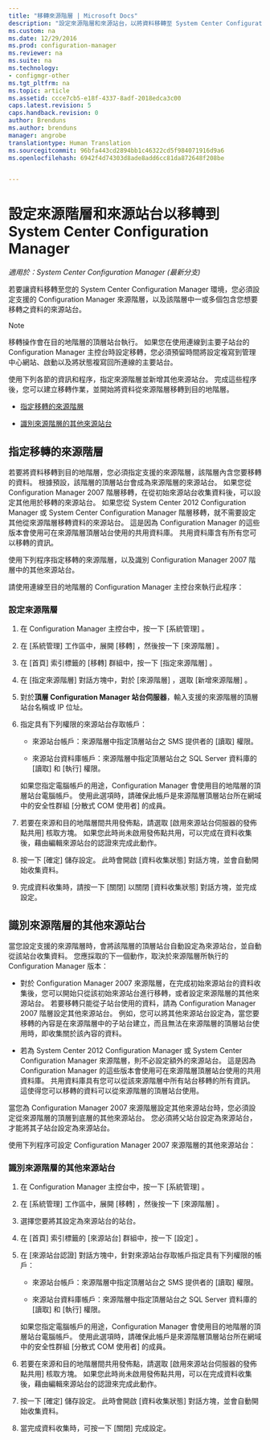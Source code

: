 ```yaml
---
title: "移轉來源階層 | Microsoft Docs"
description: "設定來源階層和來源站台，以將資料移轉至 System Center Configuration Manager 環境。"
ms.custom: na
ms.date: 12/29/2016
ms.prod: configuration-manager
ms.reviewer: na
ms.suite: na
ms.technology:
- configmgr-other
ms.tgt_pltfrm: na
ms.topic: article
ms.assetid: ccce7cb5-e18f-4337-8adf-2018edca3c00
caps.latest.revision: 5
caps.handback.revision: 0
author: Brenduns
ms.author: brenduns
manager: angrobe
translationtype: Human Translation
ms.sourcegitcommit: 96bfa443cd2894bb1c46322cd5f984071916d9a6
ms.openlocfilehash: 6942f4d74303d8ade8add6cc81da872648f208be


---
```

# <a name="configure-source-hierarchies-and-source-sites-for-migration-to-system-center-configuration-manager"></a>設定來源階層和來源站台以移轉到 System Center Configuration Manager

*適用於：System Center Configuration Manager (最新分支)*

若要讓資料移轉至您的 System Center Configuration Manager 環境，您必須設定支援的 Configuration Manager 來源階層，以及該階層中一或多個包含您想要移轉之資料的來源站台。  

> [!NOTE]  
>  移轉操作會在目的地階層的頂層站台執行。 如果您在使用連線到主要子站台的 Configuration Manager 主控台時設定移轉，您必須預留時間將設定複寫到管理中心網站、啟動以及將狀態複寫回所連線的主要站台。  

 使用下列各節的資訊和程序，指定來源階層並新增其他來源站台。 完成這些程序後，您可以建立移轉作業，並開始將資料從來源階層移轉到目的地階層。  

-   [指定移轉的來源階層](#BKBM_ConfigSrcHierarchy)  

-   [識別來源階層的其他來源站台](#BKBM_ConfigSrcSites)  

##  <a name="a-namebkbmconfigsrchierarchya-specify-a-source-hierarchy-for-migration"></a><a name="BKBM_ConfigSrcHierarchy"></a> 指定移轉的來源階層  
 若要將資料移轉到目的地階層，您必須指定支援的來源階層，該階層內含您要移轉的資料。 根據預設，該階層的頂層站台會成為來源階層的來源站台。 如果您從 Configuration Manager 2007 階層移轉，在從初始來源站台收集資料後，可以設定其他用於移轉的來源站台。 如果您從 System Center 2012 Configuration Manager 或 System Center Configuration Manager 階層移轉，就不需要設定其他從來源階層移轉資料的來源站台。 這是因為 Configuration Manager 的這些版本會使用可在來源階層頂層站台使用的共用資料庫。 共用資料庫含有所有您可以移轉的資訊。  

 使用下列程序指定移轉的來源階層，以及識別 Configuration Manager 2007 階層中的其他來源站台。  

 請使用連線至目的地階層的 Configuration Manager 主控台來執行此程序：  

### <a name="to-configure-a-source-hierarchy"></a>設定來源階層   

1.  在 Configuration Manager 主控台中，按一下 [系統管理] 。  

2.  在 [系統管理]  工作區中，展開 [移轉] ，然後按一下 [來源階層] 。  

3.  在 [首頁]  索引標籤的 [移轉]  群組中，按一下 [指定來源階層] 。  

4.  在 [指定來源階層]  對話方塊中，對於 [來源階層] ，選取 [新增來源階層] 。  

5.  對於**頂層 Configuration Manager 站台伺服器**，輸入支援的來源階層的頂層站台名稱或 IP 位址。  

6.  指定具有下列權限的來源站台存取帳戶：  

    -   來源站台帳戶：來源階層中指定頂層站台之 SMS 提供者的 [讀取]  權限。  

    -   來源站台資料庫帳戶：來源階層中指定頂層站台之 SQL Server 資料庫的 [讀取]  和 [執行]  權限。  

     如果您指定電腦帳戶的用途，Configuration Manager 會使用目的地階層的頂層站台電腦帳戶。 使用此選項時，請確保此帳戶是來源階層頂層站台所在網域中的安全性群組 [分散式 COM 使用者] 的成員。  

7.  若要在來源和目的地階層間共用發佈點，請選取 [啟用來源站台伺服器的發佈點共用]  核取方塊。 如果您此時尚未啟用發佈點共用，可以完成在資料收集後，藉由編輯來源站台的認證來完成此動作。  

8.  按一下 [確定]  儲存設定。 此時會開啟 [資料收集狀態]  對話方塊，並會自動開始收集資料。  

9. 完成資料收集時，請按一下 [關閉]  以關閉 [資料收集狀態]  對話方塊，並完成設定。  

##  <a name="a-namebkbmconfigsrcsitesa-identify-additional-source-sites-of-the-source-hierarchy"></a><a name="BKBM_ConfigSrcSites"></a> 識別來源階層的其他來源站台  
 當您設定支援的來源階層時，會將該階層的頂層站台自動設定為來源站台，並自動從該站台收集資料。 您應採取的下一個動作，取決於來源階層所執行的 Configuration Manager 版本：  

-   對於 Configuration Manager 2007 來源階層，在完成初始來源站台的資料收集後，您可以開始只從該初始來源站台進行移轉，或者設定來源階層的其他來源站台。 若要移轉只能從子站台使用的資料，請為 Configuration Manager 2007 階層設定其他來源站台。 例如，您可以將其他來源站台設定為，當您要移轉的內容是在來源階層中的子站台建立，而且無法在來源階層的頂層站台使用時，即收集關於該內容的資料。  

-   若為 System Center 2012 Configuration Manager 或 System Center Configuration Manager 來源階層，則不必設定額外的來源站台。 這是因為 Configuration Manager 的這些版本會使用可在來源階層頂層站台使用的共用資料庫。 共用資料庫具有您可以從該來源階層中所有站台移轉的所有資訊。 這使得您可以移轉的資料可以從來源階層的頂層站台使用。  

當您為 Configuration Manager 2007 來源階層設定其他來源站台時，您必須設定從來源階層的頂層到底層的其他來源站台。 您必須將父站台設定為來源站台，才能將其子站台設定為來源站台。  

使用下列程序可設定 Configuration Manager 2007 來源階層的其他來源站台：  

### <a name="to-identify-additional-source-sites-in-the-source-hierarchy"></a>識別來源階層的其他來源站台 

1.  在 Configuration Manager 主控台中，按一下 [系統管理] 。  

2.  在 [系統管理]  工作區中，展開 [移轉] ，然後按一下 [來源階層] 。  

3.  選擇您要將其設定為來源站台的站台。  

4.  在 [首頁]  索引標籤的 [來源站台]  群組中，按一下 [設定] 。  

5.  在 [來源站台認證]  對話方塊中，針對來源站台存取帳戶指定具有下列權限的帳戶：  

    -   來源站台帳戶：來源階層中指定頂層站台之 SMS 提供者的 [讀取]  權限。  

    -   來源站台資料庫帳戶：來源階層中指定頂層站台之 SQL Server 資料庫的 [讀取]  和 [執行]  權限。  

    如果您指定電腦帳戶的用途，Configuration Manager 會使用目的地階層的頂層站台電腦帳戶。 使用此選項時，請確保此帳戶是來源階層頂層站台所在網域中的安全性群組 [分散式 COM 使用者] 的成員。  

6.  若要在來源和目的地階層間共用發佈點，請選取 [啟用來源站台伺服器的發佈點共用]  核取方塊。 如果您此時尚未啟用發佈點共用，可以在完成資料收集後，藉由編輯來源站台的認證來完成此動作。  

7. 按一下 [確定]  儲存設定。 此時會開啟 [資料收集狀態]  對話方塊，並會自動開始收集資料。  

8.  當完成資料收集時，可按一下 [關閉]  完成設定。  



<!--HONumber=Dec16_HO5-->


